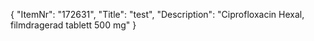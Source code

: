 {
  "ItemNr": "172631",
  "Title": "test",
  "Description": "Ciprofloxacin Hexal, filmdragerad tablett 500 mg"
}